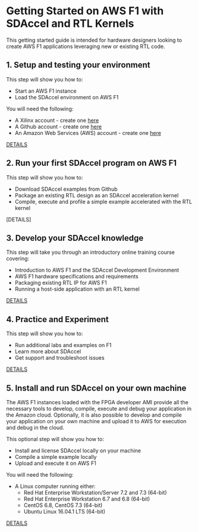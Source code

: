 # Getting Started on AWS F1 with SDAccel and RTL Kernels

This getting started guide is intended for hardware designers looking to create AWS F1 applications leveraging new or existing RTL code.

## 1. Setup and testing your environment
This step will show you how to:
- Start an AWS F1 instance
- Load the SDAccel environment on AWS F1

You will need the following:
- A Xilinx account - create one [here](https://www.xilinx.com/registration/create-account.html)
- A Github account - create one [here](https://github.com/join)
- An Amazon Web Services (AWS) account - create one [here](https://aws.amazon.com/)

[DETAILS][1]


## 2. Run your first SDAccel program on AWS F1
This step will show you how to:
- Download SDAccel examples from Github
- Package an existing RTL design as an SDAccel acceleration kernel
- Compile, execute and profile a simple example accelerated with the RTL kernel

[DETAILS]


## 3. Develop your SDAccel knowledge 
This step will take you through an introductory online training course covering:
- Introduction to AWS F1 and the SDAccel Development Environment
- AWS F1 hardware specifications and requirements
- Packaging existing RTL IP for AWS F1
- Running a host-side application with an RTL kernel

[DETAILS][3]


## 4. Practice and Experiment
This step will show you how to:
- Run additional labs and examples on F1
- Learn more about SDAccel
- Get support and troubleshoot issues

[DETAILS][4]


## 5. Install and run SDAccel on your own machine
The AWS F1 instances loaded with the FPGA developer AMI provide all the necessary tools to develop, compile, execute and debug your application in the Amazon cloud. Optionally, it is also possible to develop and compile your application on your own machine and upload it to AWS for execution and debug in the cloud.

This optional step will show you how to:
- Install and license SDAccel locally on your machine
- Compile a simple example locally
- Upload and execute it on AWS F1

You will need the following:
- A Linux computer running either:
  - Red Hat Enterprise Workstation/Server 7.2 and 7.3 (64-bit)
  - Red Hat Enterprise Workstation 6.7 and 6.8 (64-bit)
  - CentOS 6.8, CentOS 7.3 (64-bit)
  - Ubuntu Linux 16.04.1 LTS (64-bit)

[DETAILS][5]

[1]: 1.%20Setup%20and%20test%20your%20environment.md
[2]: 2.%20Run%20your%20first%20SDAccel%20program%20on%20AWS%20F1.md
[3]: 3.%20Develop%20your%20SDAccel%20knowledge.md
[4]: 4.%20Practice%20and%20Experiment.md
[5]: 5.%20Install%20and%20run%20SDAccel%20on%20your%20own%20machine.md
